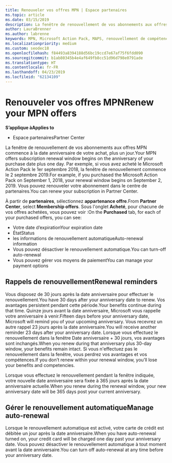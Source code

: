 ```yaml
---
title: Renouveler vos offres MPN | Espace partenaires
ms.topic: article
ms.date: 03/15/2019
description: La fenêtre de renouvellement de vos abonnements aux offres MPN commence à la date anniversaire de votre achat, plus un jour.
author: LauraBrenner
ms.author: labrenne
keywords: MPN, Microsoft Action Pack, MAPS, renouvellement de compétence, date de renouvellement
ms.localizationpriority: medium
ms.custom: seodec18
ms.openlocfilehash: f84493a8394188d56bc19ccd7e67af75f6fdd090
ms.sourcegitcommit: b1ab80345b4e4af649fb8cc51d96d798e0791ade
ms.translationtype: HT
ms.contentlocale: fr-FR
ms.lasthandoff: 04/23/2019
ms.locfileid: "62134109"
---
```

# <a name="renew-your-mpn-offers"></a><span data-ttu-id="ac25b-104">Renouveler vos offres MPN</span><span class="sxs-lookup"><span data-stu-id="ac25b-104">Renew your MPN offers</span></span>

<span data-ttu-id="ac25b-105">**S’applique à**</span><span class="sxs-lookup"><span data-stu-id="ac25b-105">**Applies to**</span></span>

- <span data-ttu-id="ac25b-106">Espace partenaires</span><span class="sxs-lookup"><span data-stu-id="ac25b-106">Partner Center</span></span>

<span data-ttu-id="ac25b-107">La fenêtre de renouvellement de vos abonnements aux offres MPN commence à la date anniversaire de votre achat, plus un jour.</span><span class="sxs-lookup"><span data-stu-id="ac25b-107">Your MPN offers subscription renewal window begins on the anniversary of your purchase date plus one day.</span></span> <span data-ttu-id="ac25b-108">Par exemple, si vous avez acheté le Microsoft Action Pack le 1er septembre 2018, la fenêtre de renouvellement commence le 2 septembre 2019.</span><span class="sxs-lookup"><span data-stu-id="ac25b-108">For example, if you purchased the Microsoft Action Pack on September 1, 2018, your renewal window begins on September 2, 2019.</span></span> <span data-ttu-id="ac25b-109">Vous pouvez renouveler votre abonnement dans le centre de partenaires.</span><span class="sxs-lookup"><span data-stu-id="ac25b-109">You can renew your subscription in Partner Center.</span></span>

<span data-ttu-id="ac25b-110">À partir de **partenaires**, sélectionnez **appartenance offre**.</span><span class="sxs-lookup"><span data-stu-id="ac25b-110">From **Partner Center**, select **Membership offers**.</span></span>
<span data-ttu-id="ac25b-111">Sous l'onglet **Acheté**, pour chacune de vos offres achetées, vous pouvez voir :</span><span class="sxs-lookup"><span data-stu-id="ac25b-111">On the **Purchased** tab, for each of your purchased offers, you can see:</span></span>

- <span data-ttu-id="ac25b-112">Votre date d’expiration</span><span class="sxs-lookup"><span data-stu-id="ac25b-112">Your expiration date</span></span>
- <span data-ttu-id="ac25b-113">État</span><span class="sxs-lookup"><span data-stu-id="ac25b-113">Status</span></span>
- <span data-ttu-id="ac25b-114">les informations de renouvellement automatique</span><span class="sxs-lookup"><span data-stu-id="ac25b-114">Auto-renewal information</span></span>
- <span data-ttu-id="ac25b-115">Vous pouvez désactiver le renouvellement automatique.</span><span class="sxs-lookup"><span data-stu-id="ac25b-115">You can turn-off auto-renewal</span></span>
- <span data-ttu-id="ac25b-116">Vous pouvez gérer vos moyens de paiement</span><span class="sxs-lookup"><span data-stu-id="ac25b-116">You can manage your payment options</span></span>

## <a name="renewal-reminders"></a><span data-ttu-id="ac25b-117">Rappels de renouvellement</span><span class="sxs-lookup"><span data-stu-id="ac25b-117">Renewal reminders</span></span>

<span data-ttu-id="ac25b-118">Vous disposez de 30 jours après la date anniversaire pour effectuer le renouvellement.</span><span class="sxs-lookup"><span data-stu-id="ac25b-118">You have 30 days after your anniversary date to renew.</span></span> <span data-ttu-id="ac25b-119">Vos avantages persistent pendant cette période.</span><span class="sxs-lookup"><span data-stu-id="ac25b-119">Your benefits continue during that time.</span></span> <span data-ttu-id="ac25b-120">Quinze jours avant la date anniversaire, Microsoft vous rappelle votre anniversaire à venir.</span><span class="sxs-lookup"><span data-stu-id="ac25b-120">Fifteen days before your anniversary date, Microsoft will remind you of your upcoming anniversary.</span></span> <span data-ttu-id="ac25b-121">Vous recevrez un autre rappel 23 jours après la date anniversaire.</span><span class="sxs-lookup"><span data-stu-id="ac25b-121">You will receive another reminder 23 days after your anniversary date.</span></span> <span data-ttu-id="ac25b-122">Lorsque vous effectuez le renouvellement dans la fenêtre Date anniversaire + 30 jours, vos avantages sont inchangés.</span><span class="sxs-lookup"><span data-stu-id="ac25b-122">When you renew during that anniversary plus 30-day window, your benefits remain intact.</span></span> <span data-ttu-id="ac25b-123">Si vous n'effectuez pas le renouvellement dans la fenêtre, vous perdrez vos avantages et vos compétences.</span><span class="sxs-lookup"><span data-stu-id="ac25b-123">If you don’t renew within your renewal window, you’ll lose your benefits and competencies.</span></span>

<span data-ttu-id="ac25b-124">Lorsque vous effectuez le renouvellement pendant la fenêtre indiquée, votre nouvelle date anniversaire sera fixée à 365 jours après la date anniversaire actuelle.</span><span class="sxs-lookup"><span data-stu-id="ac25b-124">When you renew during the renewal window, your new anniversary date will be 365 days post your current anniversary.</span></span>

## <a name="manage-auto-renewal"></a><span data-ttu-id="ac25b-125">Gérer le renouvellement automatique</span><span class="sxs-lookup"><span data-stu-id="ac25b-125">Manage auto-renewal</span></span>

<span data-ttu-id="ac25b-126">Lorsque le renouvellement automatique est activé, votre carte de crédit est débitée un jour après la date anniversaire.</span><span class="sxs-lookup"><span data-stu-id="ac25b-126">When you have auto-renewal turned on, your credit card will be charged one day past your anniversary date.</span></span> <span data-ttu-id="ac25b-127">Vous pouvez désactiver le renouvellement automatique à tout moment avant la date anniversaire.</span><span class="sxs-lookup"><span data-stu-id="ac25b-127">You can turn off auto-renewal at any time before your anniversary date.</span></span>